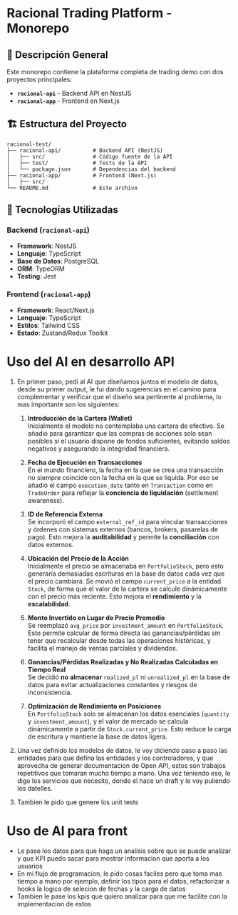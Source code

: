 # Racional Trading Platform - Monorepo

## 📌 Descripción General

Este monorepo contiene la plataforma completa de trading demo con dos proyectos principales:

- **`racional-api`** - Backend API en NestJS
- **`racional-app`** - Frontend en Next.js

## 🏗 Estructura del Proyecto

```
racional-test/
├── racional-api/          # Backend API (NestJS)
│   ├── src/               # Código fuente de la API
│   ├── test/              # Tests de la API
│   └── package.json       # Dependencias del backend
├── racional-app/          # Frontend (Next.js)
│   ├── src/
└── README.md              # Este archivo
```

## 🚀 Tecnologías Utilizadas

### Backend (`racional-api`)

- **Framework**: NestJS
- **Lenguaje**: TypeScript
- **Base de Datos**: PostgreSQL
- **ORM**: TypeORM
- **Testing**: Jest

### Frontend (`racional-app`)

- **Framework**: React/Next.js
- **Lenguaje**: TypeScript
- **Estilos**: Tailwind CSS
- **Estado**: Zustand/Redux Toolkit

# Uso del AI en desarrollo API

1. En primer paso, pedi al AI que diseñamos juntos el modelo de datos, desde su primer output, le fui dando sugerencias en el camino para complementar y verificar que el diseño sea pertinente al problema, lo mas importante son los siguientes:

   1. **Introducción de la Cartera (Wallet)**  
      Inicialmente el modelo no contemplaba una cartera de efectivo. Se añadió para garantizar que las compras de acciones solo sean posibles si el usuario dispone de fondos suficientes, evitando saldos negativos y asegurando la integridad financiera.

   2. **Fecha de Ejecución en Transacciones**  
      En el mundo financiero, la fecha en la que se crea una transacción no siempre coincide con la fecha en la que se liquida. Por eso se añadió el campo `execution_date` tanto en `Transaction` como en `TradeOrder` para reflejar la **conciencia de liquidación** (settlement awareness).

   3. **ID de Referencia Externa**  
      Se incorporó el campo `external_ref_id` para vincular transacciones y órdenes con sistemas externos (bancos, brokers, pasarelas de pago). Esto mejora la **auditabilidad** y permite la **conciliación** con datos externos.

   4. **Ubicación del Precio de la Acción**  
      Inicialmente el precio se almacenaba en `PortfolioStock`, pero esto generaría demasiadas escrituras en la base de datos cada vez que el precio cambiara. Se movió el campo `current_price` a la entidad `Stock`, de forma que el valor de la cartera se calcule dinámicamente con el precio más reciente. Esto mejora el **rendimiento** y la **escalabilidad**.

   5. **Monto Invertido en Lugar de Precio Promedio**  
      Se reemplazó `avg_price` por `investment_amount` en `PortfolioStock`. Esto permite calcular de forma directa las ganancias/pérdidas sin tener que recalcular desde todas las operaciones históricas, y facilita el manejo de ventas parciales y dividendos.

   6. **Ganancias/Pérdidas Realizadas y No Realizadas Calculadas en Tiempo Real**  
      Se decidió **no almacenar** `realized_pl` ni `unrealized_pl` en la base de datos para evitar actualizaciones constantes y riesgos de inconsistencia.

   7. **Optimización de Rendimiento en Posiciones**  
      En `PortfolioStock` solo se almacenan los datos esenciales (`quantity` y `investment_amount`), y el valor de mercado se calcula dinámicamente a partir de `Stock.current_price`. Esto reduce la carga de escritura y mantiene la base de datos ligera.

2. Una vez definido los modelos de datos, le voy diciendo paso a paso las entidades para que defina las entidades y los controladores, y que aprovecha de generar documentacion de Open API, estos son trabajos repetitivos que tomaran mucho tiempo a mano. Una vez teniendo eso, le digo los servicios que necesito, donde el hace un draft y le voy puliendo los datelles.

3. Tambien le pido que genere los unit tests

# Uso de AI para front

- Le pase los datos para que haga un analisis sobre que se puede analizar y que KPI puedo sacar para mostrar informacion que aporta a los usuarios
- En mi flujo de programacion, le pido cosas faciles pero que toma mas tiempo a mano por ejemplo, definir los tipos para el datos, refactorizar a hooks la logica de selecion de fechas y la carga de datos
- Tambien le pase los kpis que quiero analizar para que me facilite con la implementacion de estos

